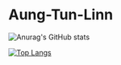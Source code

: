 # Aung-Tun-Linn
![Anurag's GitHub stats](https://github-readme-stats.vercel.app/api?username=aungtunlinn1992&show_icons=true&theme=dark)

[![Top Langs](https://github-readme-stats.vercel.app/api/top-langs/?username=aungtunlinn1992&langs_count=8&layout=compact)](https://github.com/anuraghazra/github-readme-stats)
